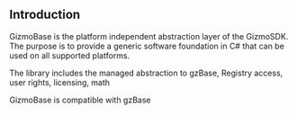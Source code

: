 **Introduction**
------------------

GizmoBase is the platform independent abstraction layer of the GizmoSDK. The purpose is to provide a generic software foundation in C# that can be used on all supported platforms.

The library includes the managed abstraction to gzBase, Registry access, user rights, licensing, math

GizmoBase is compatible with gzBase